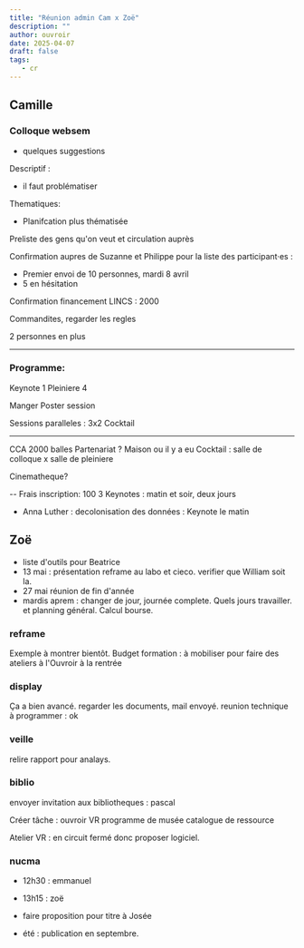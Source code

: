 ```yaml
---
title: "Réunion admin Cam x Zoë"
description: ""
author: ouvroir
date: 2025-04-07
draft: false
tags:
   - cr 
---
```



## Camille

### Colloque websem 

- quelques suggestions 

Descriptif : 
- il faut problématiser 

Thematiques: 
- Planifcation plus thématisée 

Preliste des gens qu'on veut et circulation auprès 

Confirmation aupres de Suzanne et Philippe pour la liste des participant·es : 
- Premier envoi de 10 personnes, mardi 8 avril 
- 5 en hésitation 

Confirmation financement LINCS : 2000

Commandites, regarder les regles 

2 personnes en plus 

----

### Programme: 

Keynote 1
Pleiniere 4

Manger 
Poster session 

Sessions paralleles : 3x2
Cocktail

---

CCA 2000 balles 
Partenariat ? 
Maison ou il y a eu Cocktail : salle de colloque x salle de pleiniere 

Cinematheque? 

--
Frais inscription: 100
3 Keynotes : matin et soir, deux jours 
- Anna Luther : decolonisation des données : Keynote le matin 

## Zoë

- liste d'outils pour Beatrice
- 13 mai : présentation reframe au labo et cieco. verifier que William soit la. 
- 27 mai réunion de fin d'année
- mardis aprem : changer de jour, journée complete. 
  Quels jours travailler. et planning général. Calcul bourse. 

### reframe

Exemple à montrer bientôt. 
Budget formation : à mobiliser pour faire des ateliers à l'Ouvroir à la rentrée

### display 

Ça a bien avancé. regarder les documents, mail envoyé. 
reunion technique à programmer : ok

### veille

relire rapport pour analays.

### biblio

envoyer invitation aux bibliotheques : pascal 

Créer tâche : ouvroir VR programme de musée 
catalogue de ressource

Atelier VR : 
en circuit fermé donc proposer logiciel. 

### nucma 

- 12h30 : emmanuel
- 13h15 : zoë

- faire proposition pour titre à Josée
- été : publication en septembre. 